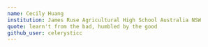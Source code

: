 ```yaml
---
name: Cecily Huang
institution: James Ruse Agricultural High School Australia NSW
quote: learn't from the bad, humbled by the good
github_user: celerysticc
---
```

